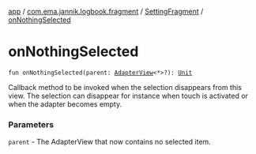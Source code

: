 [app](../../index.md) / [com.ema.jannik.logbook.fragment](../index.md) / [SettingFragment](index.md) / [onNothingSelected](./on-nothing-selected.md)

# onNothingSelected

`fun onNothingSelected(parent: `[`AdapterView`](https://developer.android.com/reference/android/widget/AdapterView.html)`<*>?): `[`Unit`](https://kotlinlang.org/api/latest/jvm/stdlib/kotlin/-unit/index.html)

Callback method to be invoked when the selection disappears from this
view. The selection can disappear for instance when touch is activated
or when the adapter becomes empty.

### Parameters

`parent` - The AdapterView that now contains no selected item.